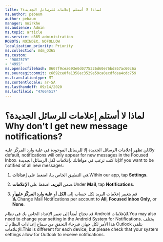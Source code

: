 ```yaml
---
title: لماذا لا أستلم إعلامات للرسائل الجديدة؟
ms.author: pebaum
author: pebaum
manager: mnirkhe
ms.audience: Admin
ms.topic: article
ms.service: o365-administration
ROBOTS: NOINDEX, NOFOLLOW
localization_priority: Priority
ms.collection: Adm_O365
ms.custom:
- "9002579"
- "4995"
ms.openlocfilehash: 0607f9cea693e0d0775326d60e76bd867ac60c6a
ms.sourcegitcommit: c6692ce0fa1358ec3529e59ca0ecdfdea4cdc759
ms.translationtype: MT
ms.contentlocale: ar-SA
ms.lasthandoff: 09/14/2020
ms.locfileid: "47664517"
---
```

# <a name="why-dont-i-get-new-message-notifications"></a><span data-ttu-id="5bfd7-102">لماذا لا أستلم إعلامات للرسائل الجديدة؟</span><span class="sxs-lookup"><span data-stu-id="5bfd7-102">Why don't I get new message notifications?</span></span>

<span data-ttu-id="5bfd7-103">لن تظهر إعلامات الرسائل الجديدة إلا للرسائل الموجودة في علبة وارد المركّز عليه.</span><span class="sxs-lookup"><span data-stu-id="5bfd7-103">By default, notifications will only appear for new messages in the Focused Inbox.</span></span> <span data-ttu-id="5bfd7-104">إذا كنت ترغب في موافاتك بإعلامات لكل الرسائل الجديدة:</span><span class="sxs-lookup"><span data-stu-id="5bfd7-104">If you want to be notified of all new messages:</span></span>

1. <span data-ttu-id="5bfd7-105">في التطبيق الخاص بنا، اضغط على **إعدادات**.</span><span class="sxs-lookup"><span data-stu-id="5bfd7-105">Within our app, tap **Settings**.</span></span>

2. <span data-ttu-id="5bfd7-106">ضمن **البريد**، اضغط على **الإعلامات**.</span><span class="sxs-lookup"><span data-stu-id="5bfd7-106">Under **Mail**, tap **Notifications**.</span></span>

3. <span data-ttu-id="5bfd7-107">قم بتغيير إعلامات البريد لكل حساب إلى **الكل** أو **علبة وارد المركّز عليه**أو **بلا**.</span><span class="sxs-lookup"><span data-stu-id="5bfd7-107">Change Mail Notifications per account to **All**, **Focused Inbox Only**, or **None**.</span></span>

<span data-ttu-id="5bfd7-108">قد تحتاج أيضاً إلى تغيير الإعداد الخاص بك في نظام Android للإعلامات.</span><span class="sxs-lookup"><span data-stu-id="5bfd7-108">You may also need to change your setting in the Android System for Notifications.</span></span> <span data-ttu-id="5bfd7-109">يختلف هذا الأمر لكل جهاز، فبرجاء التحقق من سماح إعدادات النظام لـ Outlook بتلقي الإعلامات.</span><span class="sxs-lookup"><span data-stu-id="5bfd7-109">This is different for each device, but please check that your system settings allow for Outlook to receive notifications.</span></span>
